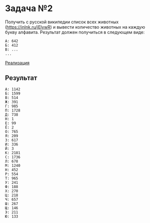 # Задача №2
Получить с русской википедии список всех животных (https://inlnk.ru/jElywR) и вывести количество животных на каждую букву алфавита. Результат должен получиться в следующем виде:
```shell
А: 642
Б: 412
В: ...
...
```

[Реализация](main.py)

## Результат
```shell
А: 1142
Б: 1599
В: 514
Ж: 391
Г: 985
П: 1728
Д: 738
H: 1
Е: 99
Ё: 2
О: 765
Я: 209
З: 617
И: 336
Й: 3
К: 2181
С: 1736
Л: 678
М: 1240
Н: 452
Р: 554
Т: 965
У: 241
Ф: 188
Х: 270
Ц: 218
Ч: 657
Ш: 267
Щ: 146
Э: 211
Ю: 133
```
